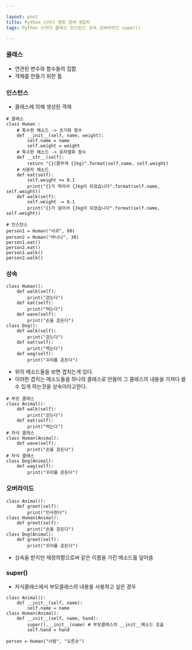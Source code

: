 ```yaml
---

layout: post
title: Python 스터디 멘토 준비 9일차
tags: Python 스터디 클래스 인스턴스 상속 오버라이드 super()

---
```


### 클래스
* 연관된 변수와 함수들의 집합
* 객체를 만들기 위한 틀

### 인스턴스
* 클래스에 의해 생성된 객체

```
# 클래스
class Human :
	# 특수한 메소드 -> 초기화 함수
	def __init__(self, name, weight):
    	self.name = name
        self.weight = weight
    # 특수한 메소드 -> 문자열화 함수
	def __str__(self):
    	return "{}(몸무게 {}kg)".format(self.name, self.weight)
    # 사용자 메소드
	def eat(self):
    	self.weight += 0.1
        print("{}가 먹어서 {}kg이 되었습니다".format(self.name, self.weight))
	def walk(self):
    	self.weight -= 0.1
        print("{}가 걸어서 {}kg이 되었습니다".format(self.name, self.weight))

# 인스턴스
person1 = Human("사과", 60)
person2 = Human("바나나", 30)
person1.eat()
person2.eat()
person1.walk()
person2.walk()
```

### 상속
```
class Human():
	def walk(self):
    	print("걷는다")
	def eat(self):
    	print("먹는다")
    def wave(self):
    	print("손을 흔든다")
class Dog():
	def walk(self):
    	print("걷는다")
    def eat(self):
    	print("먹는다")
    def wag(self):
    	print("꼬리를 흔든다")
```

* 위의 메소드들을 보면 겹치는게 있다.
* 이러한 겹치는 메소드들을 하나의 클래스로 만들어 그 클래스의 내용을 가져다 쓸 수 있게 하는것을 상속이라고한다.

```
# 부모 클래스
class Animal():
	def walk(self):
    	print("걷는다")
	def eat(self):
    	print("먹는다")
# 자식 클래스
class Human(Animal):
	def wave(self):
    	print("손을 흔든다")
# 자식 클래스
class Dog(Animal):
	def wag(self):
    	print("꼬리를 흔든다")
```

### 오버라이드
```
class Animal():
	def greet(self):
    	print("인사한다")
class Human(Animal):
	def greet(self):
    	print("손을 흔든다")
class Dog(Animal):
	def greet(self):
    	print("꼬리를 흔든다")
```

* 상속을 받지만 재정의함으로써 같은 이름을 가진 메소드를 덮어씀

### super()
* 자식클래스에서 부모클래스의 내용을 사용하고 싶은 경우
```
class Animal():
	def __init__(self, name):
    	self.name = name
class Human(Animal):
	def __init__(self, name, hand):
    	super().__init__(name) # 부모클래스의 __init__메소드 호출
        self.hand = hand

person = Human("사람", "오른손")
```